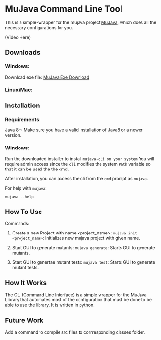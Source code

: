# MuJava Command Line Tool

This is a simple-wrapper for the mujava project [MuJava](https://cs.gmu.edu/~offutt/mujava/), which does all the necessary configurations for you.

(Video Here)


## Downloads

### Windows:
Download exe file: [MuJava Exe Download](https://www.dropbox.com/s/d266k0l4cmgqz97/mujava.exe?dl=1)

### Linux/Mac:


## Installation

### Requirements:
Java 8+: Make sure you have a valid installation of Java8 or a newer version.

### Windows:
Run the downloaded installer to install `mujava-cli on your system` You will require admin access since the `cli` modifies the system `Path` variable so that it can be used the the cmd.

After installation, you can access the cli from the `cmd` prompt as `mujava`.


For help with `mujava`:

```
mujava --help
```


## How To Use
Commands:
1. Create a new Project with name <project_name>:
  `mujava init <project_name>`:      Initializes new mujava project with given name.
  
2. Start GUI to generate mutants:
  `mujava generate`:  Starts GUI to generate mutants.
 
3. Start GUI to genertae mutant tests: 
  `mujava test`:      Starts GUI to generate mutant tests.
  

## How It Works
The CLI (Command Line Interface) is a simple wrapper for the MuJava Library that automates most of the configuration that must be done to be able to use the library. It is written in python.


## Future Work
Add a command to compile src files to corrresponding classes folder.
